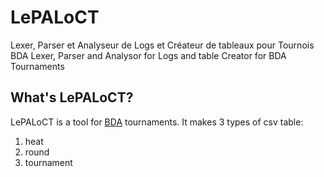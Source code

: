 # LePALoCT
Lexer, Parser et Analyseur de Logs et Créateur de tableaux pour Tournois BDA
Lexer, Parser and Analysor for Logs and table Creator for BDA Tournaments
## What's LePALoCT?
LePALoCT is a tool for [BDA](https://forum.kerbalspaceprogram.com/index.php?/topic/184167-191-bdarmory-continued-v134-bdarmory-multiplayer-09042020/) tournaments.
It makes 3 types of csv table:
1. heat 
2. round 
3. tournament
